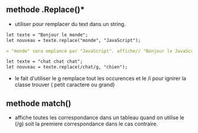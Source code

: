 ## methode .Replace()*


* utiliser pour remplacer du text dans un string.
``` html
let texte = "Bonjour le monde";
let nouveau = texte.replace("monde", "JavaScript");
```
```markdown
> "monde" sera emplancé par "JavaScript". affiche// "Bonjour le JavaScript"
```

``` html
let texte = "chat chat chat";
let nouveau = texte.replace(/chat/g, "chien");
```
* le fait d'utiliser le g remplace tout les occurences
et le /i pour ignirer la classe trouver ( petit caractere ou grand)


## methode match()

* affiche toutes les correspondance dans un tableau quand on utilise le (/g) soit la premiere correspondance dans le cas contraire. 